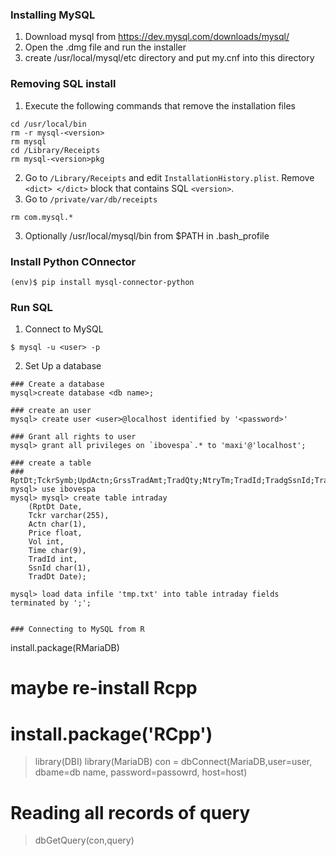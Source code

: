### Installing MySQL
1. Download mysql from https://dev.mysql.com/downloads/mysql/
2. Open the .dmg file and run the installer
3. create /usr/local/mysql/etc directory and put my.cnf into this directory
### Removing SQL install 
1. Execute the following commands that remove the installation files
```
cd /usr/local/bin
rm -r mysql-<version>
rm mysql
cd /Library/Receipts
rm mysql-<version>pkg
```
2. Go to  `/Library/Receipts` and edit `InstallationHistory.plist`. Remove `<dict> </dict>` block that contains SQL `<version>`.
3. Go to `/private/var/db/receipts`
```
rm com.mysql.*
```
3. Optionally /usr/local/mysql/bin from $PATH in .bash_profile

### Install Python COnnector
```
(env)$ pip install mysql-connector-python
```

### Run SQL
1. Connect to MySQL
```
$ mysql -u <user> -p
```
2. Set Up a database
```
### Create a database
mysql>create database <db name>;

### create an user
mysql> create user <user>@localhost identified by '<password>'

### Grant all rights to user
mysql> grant all privileges on `ibovespa`.* to 'maxi'@'localhost';

### create a table
### RptDt;TckrSymb;UpdActn;GrssTradAmt;TradQty;NtryTm;TradId;TradgSsnId;TradDt
mysql> use ibovespa
mysql> mysql> create table intraday
    (RptDt Date,
    Tckr varchar(255),
    Actn char(1),
    Price float,
    Vol int,
    Time char(9),
    TradId int,
    SsnId char(1),
    TradDt Date);

mysql> load data infile 'tmp.txt' into table intraday fields terminated by ';';


### Connecting to MySQL from R

 ```
 install.package(RMariaDB)
 # maybe re-install Rcpp 
# install.package('RCpp')
> library(DBI)
> library(MariaDB)
> con = dbConnect(MariaDB,user=user, dbame=db name, password=passowrd, host=host)

# Reading all records of query
> dbGetQuery(con,query)
```